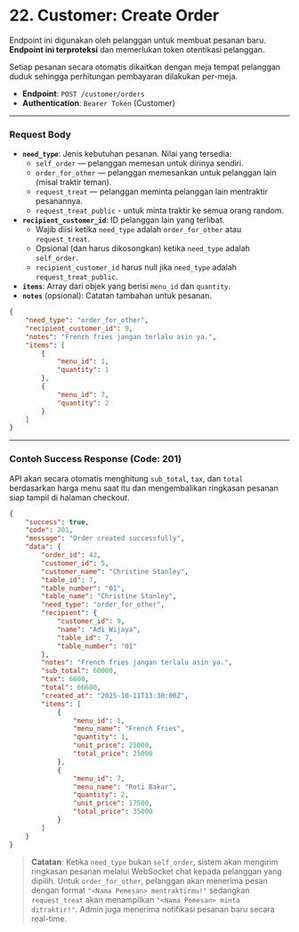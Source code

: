 # 22. Customer: Create Order

Endpoint ini digunakan oleh pelanggan untuk membuat pesanan baru. **Endpoint ini terproteksi** dan memerlukan token otentikasi pelanggan.

Setiap pesanan secara otomatis dikaitkan dengan meja tempat pelanggan duduk sehingga perhitungan pembayaran dilakukan per-meja.

-   **Endpoint**: `POST /customer/orders`
-   **Authentication**: `Bearer Token` (Customer)

---

### Request Body

-   **`need_type`**: Jenis kebutuhan pesanan. Nilai yang tersedia:
    -   `self_order` — pelanggan memesan untuk dirinya sendiri.
    -   `order_for_other` — pelanggan memesankan untuk pelanggan lain (misal traktir teman).
    -   `request_treat` — pelanggan meminta pelanggan lain mentraktir pesanannya.
    -   `request_treat_public` - untuk minta traktir ke semua orang random.
-   **`recipient_customer_id`**: ID pelanggan lain yang terlibat.
    -   Wajib diisi ketika `need_type` adalah `order_for_other` atau `request_treat`.
    -   Opsional (dan harus dikosongkan) ketika `need_type` adalah `self_order`.
    -   `recipient_customer_id` harus null jika `need_type` adalah `request_treat_public`.
-   **`items`**: Array dari objek yang berisi `menu_id` dan `quantity`.
-   **`notes`** (opsional): Catatan tambahan untuk pesanan.

```json
{
    "need_type": "order_for_other",
    "recipient_customer_id": 9,
    "notes": "French fries jangan terlalu asin ya.",
    "items": [
        {
            "menu_id": 1,
            "quantity": 1
        },
        {
            "menu_id": 7,
            "quantity": 2
        }
    ]
}
```

---
### Contoh Success Response (Code: 201)

API akan secara otomatis menghitung `sub_total`, `tax`, dan `total` berdasarkan harga menu saat itu dan mengembalikan ringkasan pesanan siap tampil di halaman checkout.

```json
{
    "success": true,
    "code": 201,
    "message": "Order created successfully",
    "data": {
        "order_id": 42,
        "customer_id": 5,
        "customer_name": "Christine Stanley",
        "table_id": 7,
        "table_number": "01",
        "table_name": "Christine Stanley",
        "need_type": "order_for_other",
        "recipient": {
            "customer_id": 9,
            "name": "Adi Wijaya",
            "table_id": 7,
            "table_number": "01"
        },
        "notes": "French fries jangan terlalu asin ya.",
        "sub_total": 60000,
        "tax": 6600,
        "total": 66600,
        "created_at": "2025-10-11T13:30:00Z",
        "items": [
            {
                "menu_id": 1,
                "menu_name": "French Fries",
                "quantity": 1,
                "unit_price": 25000,
                "total_price": 25000
            },
            {
                "menu_id": 7,
                "menu_name": "Roti Bakar",
                "quantity": 2,
                "unit_price": 17500,
                "total_price": 35000
            }
        ]
    }
}
```

> **Catatan**: Ketika `need_type` bukan `self_order`, sistem akan mengirim ringkasan pesanan melalui WebSocket chat kepada pelanggan yang dipilih. Untuk `order_for_other`, pelanggan akan menerima pesan dengan format `"<Nama Pemesan> mentraktirmu!"` sedangkan `request_treat` akan menampilkan `"<Nama Pemesan> minta ditraktir!"`. Admin juga menerima notifikasi pesanan baru secara real-time.
